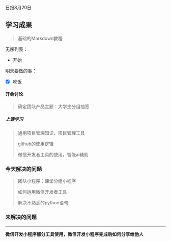 日报8月20日

## 学习成果



> 基础的Markdown教程

无序列表：

- 开始

明天要做的事：

- [x] 吃饭



 #### 开会讨论

> 确定团队产品主题：大学生分组抽签

##### 上课学习

> 通用项目管理知识，项目管理工具
>
> github的使用逻辑
>
> 微信开发者工具的使用，智能ai辅助

 ### 今天解决的问题

> 团队小程序：课堂分组小程序
>
> 如何运用微信开发者工具
>
> 解决不熟悉的python语句

### 未解决的问题

***

**微信开发小程序部分工具使用，微信开发小程序完成后如何分享给他人**
